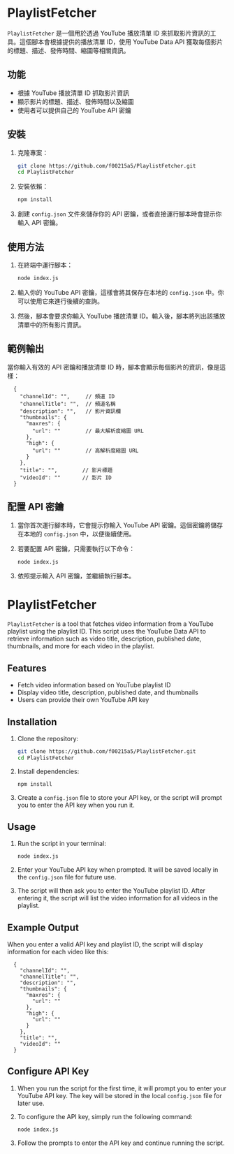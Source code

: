# PlaylistFetcher

`PlaylistFetcher` 是一個用於透過 YouTube 播放清單 ID 來抓取影片資訊的工具。這個腳本會根據提供的播放清單 ID，使用 YouTube Data API 獲取每個影片的標題、描述、發佈時間、縮圖等相關資訊。

## 功能

- 根據 YouTube 播放清單 ID 抓取影片資訊
- 顯示影片的標題、描述、發佈時間以及縮圖
- 使用者可以提供自己的 YouTube API 密鑰

## 安裝

1. 克隆專案：
    ```bash
    git clone https://github.com/f00215a5/PlaylistFetcher.git
    cd PlaylistFetcher
    ```

2. 安裝依賴：
    ```bash
    npm install
    ```

3. 創建 `config.json` 文件來儲存你的 API 密鑰，或者直接運行腳本時會提示你輸入 API 密鑰。

## 使用方法

1. 在終端中運行腳本：
    ```bash
    node index.js
    ```

2. 輸入你的 YouTube API 密鑰，這樣會將其保存在本地的 `config.json` 中。你可以使用它來進行後續的查詢。

3. 然後，腳本會要求你輸入 YouTube 播放清單 ID。輸入後，腳本將列出該播放清單中的所有影片資訊。

## 範例輸出

當你輸入有效的 API 密鑰和播放清單 ID 時，腳本會顯示每個影片的資訊，像是這樣：
```
  {
    "channelId": "",     // 頻道 ID
    "channelTitle": "",  // 頻道名稱
    "description": "",   // 影片資訊欄
    "thumbnails": {
      "maxres": {
        "url": ""        // 最大解析度縮圖 URL
      },
      "high": {
        "url": ""        // 高解析度縮圖 URL
      }
    },  
    "title": "",        // 影片標題
    "videoId": ""       // 影片 ID
  }
```

## 配置 API 密鑰

1. 當你首次運行腳本時，它會提示你輸入 YouTube API 密鑰。這個密鑰將儲存在本地的 `config.json` 中，以便後續使用。
2. 若要配置 API 密鑰，只需要執行以下命令：
    ```bash
    node index.js
    ```

3. 依照提示輸入 API 密鑰，並繼續執行腳本。

# PlaylistFetcher

`PlaylistFetcher` is a tool that fetches video information from a YouTube playlist using the playlist ID. This script uses the YouTube Data API to retrieve information such as video title, description, published date, thumbnails, and more for each video in the playlist.

## Features

- Fetch video information based on YouTube playlist ID
- Display video title, description, published date, and thumbnails
- Users can provide their own YouTube API key

## Installation

1. Clone the repository:
    ```bash
    git clone https://github.com/f00215a5/PlaylistFetcher.git
    cd PlaylistFetcher
    ```

2. Install dependencies:
    ```bash
    npm install
    ```

3. Create a `config.json` file to store your API key, or the script will prompt you to enter the API key when you run it.

## Usage

1. Run the script in your terminal:
    ```bash
    node index.js
    ```

2. Enter your YouTube API key when prompted. It will be saved locally in the `config.json` file for future use.

3. The script will then ask you to enter the YouTube playlist ID. After entering it, the script will list the video information for all videos in the playlist.

## Example Output

When you enter a valid API key and playlist ID, the script will display information for each video like this:
```
  {
    "channelId": "",     
    "channelTitle": "",  
    "description": "",  
    "thumbnails": {
      "maxres": {
        "url": ""    
      },
      "high": {
        "url": ""     
      }
    },  
    "title": "",       
    "videoId": ""     
  }
```

## Configure API Key

1. When you run the script for the first time, it will prompt you to enter your YouTube API key. The key will be stored in the local `config.json` file for later use.
2. To configure the API key, simply run the following command:
    ```bash
    node index.js
    ```

3. Follow the prompts to enter the API key and continue running the script.
